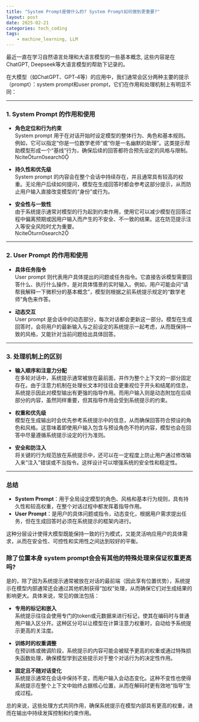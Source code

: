 ```yaml
---
title: "System Prompt是做什么的? System Prompt如何做到更重要?"
layout: post
date: 2025-02-21
categories: tech_coding
tags:
    - machine_learning, LLM
---
```


最近一直在学习自然语言处理和大语言模型的一些基本概念, 这些内容是在ChatGPT, Deepseek等大语言模型的帮助下记录的。


在大模型（如ChatGPT、GPT‑4等）的应用中，我们通常会区分两种主要的提示（prompt）：system prompt和user prompt，它们在作用和处理机制上有明显不同：

---

### 1. System Prompt 的作用和使用

- **角色定位和行为约束**  
  System prompt 用于在对话开始时设定模型的整体行为、角色和基本规则。例如，它可以指定“你是一位数学老师”或“你是一名幽默的助理”。这类提示帮助模型形成一个“基线”行为，确保后续的回答都符合预先设定的风格与限制。  
  citeturn0search0

- **持久性和优先级**  
  System prompt 的内容会在整个会话中持续存在，并且通常具有较高的权重。无论用户后续如何提问，模型在生成回答时都会参考这部分提示，从而防止用户输入直接改变模型的“身份”或行为。  

- **安全性与一致性**  
  由于系统提示通常对模型的行为起到约束作用，使用它可以减少模型在回答过程中偏离预期或因用户输入而产生的不安全、不一致的结果。这在防范提示注入等安全风险时尤为重要。  
  citeturn0search2

---

### 2. User Prompt 的作用和使用

- **具体任务指令**  
  User prompt 则代表用户具体提出的问题或任务指令。它直接告诉模型需要回答什么、执行什么操作，是对具体情景的实时输入。例如，用户可能会问“请帮我解释一下微积分的基本概念”，模型则根据之前系统提示规定的“数学老师”角色来作答。

- **动态交互**  
  User prompt 是会话中的动态部分，每次对话都会更新这一部分。模型在生成回答时，会将用户的最新输入与之前设定的系统提示一起考虑，从而既保持一致的风格，又能针对当前问题给出具体回答。

---

### 3. 处理机制上的区别

- **输入顺序和注意力分配**  
  在多轮对话中，系统提示通常被放在最前面，并作为整个上下文的一部分固定存在。由于注意力机制在处理长文本时往往会更重视位于开头和结尾的信息，系统提示因此对模型输出有更强的指导作用。而用户输入则是动态附加在后续部分的内容，虽然同样重要，但其指导作用会受到系统提示的约束。
  
- **权重和优先级**  
  模型在生成输出时会优先参考系统提示中的信息，从而确保回答符合预设的角色和风格。这意味着即使用户输入包含与预设角色不符的内容，模型也会在回答中尽量遵循系统提示设定的行为准则。
  
- **安全和防注入**  
  将关键的行为规范放在系统提示中，还可以在一定程度上防止用户通过修改输入来“注入”错误或不当指令。这样设计可以增强系统的安全性和稳定性。
  

---

### 总结

- **System Prompt**：用于全局设定模型的角色、风格和基本行为规则，具有持久性和较高权重，在整个对话过程中都发挥着指导作用。
- **User Prompt**：是用户的具体问题或指令，动态变化，根据用户需求提出任务，但在生成回答时必须在系统提示的框架内进行。

这种分层设计使得大模型既能保持一致的行为模式，又能灵活响应用户的具体需求，从而在安全性、可控性和实用性之间达到较好的平衡。

### 除了位置本身 system prompt会会有其他的特殊处理来保证权重更高吗?

是的，除了因为系统提示通常被放在对话的最前端（因此享有位置优势），系统提示在模型内部通常还会通过其他机制获得“加权”处理，从而确保它们对生成结果的影响更大。具体来说，常见的做法包括：

- **专用的标记和嵌入**  
  系统提示往往会使用专门的token或元数据来进行标记，使其在编码时与普通用户输入区分开。这种区分可以让模型在计算注意力权重时，自动给予系统提示更高的关注度。  
  
- **训练时的权重调整**  
  在预训练或微调阶段，系统提示的内容可能会被赋予更高的权重或通过特殊损失函数处理，确保模型学到这些提示对于整个对话行为的决定性作用。  

- **固定且不随对话变化**  
  系统提示通常在会话中保持不变，而用户输入会动态变化。这种不变性也使得系统提示在整个上下文中始终占据核心位置，从而在解码时更有效地“指导”生成过程。  

总的来说，这些处理方式共同作用，确保系统提示在模型内部具有更高的权重，进而在输出中持续发挥控制和约束作用。  